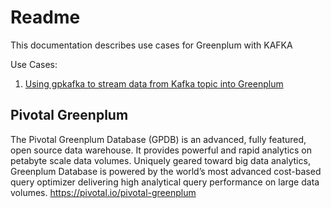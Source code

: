 # Readme
This documentation describes use cases for Greenplum with KAFKA

Use Cases:
1. [Using gpkafka to stream data from Kafka topic into Greenplum](#usecase/README.MD)


## Pivotal Greenplum
The Pivotal Greenplum Database (GPDB) is an advanced, fully featured, open source data warehouse. It provides powerful and rapid analytics on petabyte scale data volumes. Uniquely geared toward big data analytics, Greenplum Database is powered by the world’s most advanced cost-based query optimizer delivering high analytical query performance on large data volumes.
<https://pivotal.io/pivotal-greenplum>
